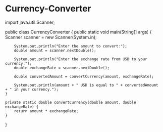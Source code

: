 # Currency-Converter
import java.util.Scanner;

public class CurrencyConverter {
    public static void main(String[] args) {
        Scanner scanner = new Scanner(System.in);

        System.out.println("Enter the amount to convert:");
        double amount = scanner.nextDouble();

        System.out.println("Enter the exchange rate from USD to your currency:");
        double exchangeRate = scanner.nextDouble();

        double convertedAmount = convertCurrency(amount, exchangeRate);

        System.out.println(amount + " USD is equal to " + convertedAmount + " in your currency.");
    }

    private static double convertCurrency(double amount, double exchangeRate) {
        return amount * exchangeRate;
    }
}
